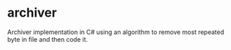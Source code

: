 archiver
========

Archiver implementation in C# using an algorithm to remove most repeated byte in file and then code it. 
